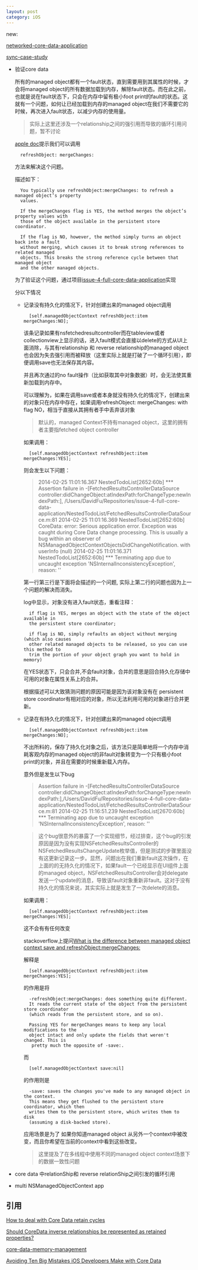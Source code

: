 ```yaml
---
layout: post
category: iOS
---
```


new:

[networked-core-data-application](http://www.objc.io/issue-10/networked-core-data-application.html)

[sync-case-study](http://www.objc.io/issue-10/sync-case-study.html)

+ 验证core data

	所有的managed object都有一个fault状态，直到需要用到其属性的时候，才会将managed object的所有数据加载到内存，解除fault状态。而在此之前，也就是说在fault状态下，只会在内存中留有极小foot print的fault的状态。这就有一个问题，如何让已经加载到内存的managed object在我们不需要它的时候，再次进入fault状态，以减少内存的使用量。

	>实际上这里还涉及一个relationship之间的强引用而导致的循环引用问题，暂不讨论

	[apple doc](https://developer.apple.com/library/mac/documentation/Cocoa/Conceptual/CoreData/Articles/cdMemory.html#//apple_ref/doc/uid/TP40001860-SW1)提示我们可以调用

		refreshObject: mergeChanges:

	方法来解决这个问题。

	描述如下：

		You typically use refreshObject:mergeChanges: to refresh a managed object’s property
		values.

		If the mergeChanges flag is YES, the method merges the object’s property values with
		those of the object available in the persistent store coordinator.

		If the flag is NO, however, the method simply turns an object back into a fault
		without merging, which causes it to break strong references to related managed
		objects. This breaks the strong reference cycle between that managed object
		and the other managed objects.

	为了验证这个问题，通过项目[issue-4-full-core-data-application](https://github.com/SuperMarioBean/issue-4-full-core-data-application)实现

	分以下情况

	+ 记录没有持久化的情况下，针对创建出来的managed object调用

			[self.managedObjectContext refreshObject:item mergeChanges:NO];

		该条记录如果有nsfetchedresultcontroller而在tableview或者collectionview上显示的话，进入fault模式会直接以delete的方式从UI上面消除，与其有relationship 和 reverse relationship的managed object也会因为失去强引用而被释放（这里实际上就是打破了一个循环引用），即便调用save也无法保存其内容。

		并且再次通过的no fault操作（比如获取其中对象数据）时，会无法使其重新加载到内存中。

		可以理解为，如果在调用save或者本身就没有持久化的情况下，创建出来的对象只在内存中存在，如果调用refreshObject: mergeChanges: with flag NO，相当于直接从其拥有者手中丢弃该对象

		>默认的，managed Context不持有managed object，这里的拥有者主要指fetched object controller

		如果调用：

			[self.managedObjectContext refreshObject:item mergeChanges:YES];

		则会发生以下问题：

		>2014-02-25 11:01:16.367 NestedTodoList[2652:60b] *** Assertion failure in -[FetchedResultsControllerDataSource controller:didChangeObject:atIndexPath:forChangeType:newIndexPath:], /Users/DavidFu/Repositories/issue-4-full-core-data-application/NestedTodoList/FetchedResultsControllerDataSource.m:81
		>2014-02-25 11:01:16.369 NestedTodoList[2652:60b] CoreData: error: Serious application error.  Exception was caught during Core Data change processing.  This is usually a bug within an observer of NSManagedObjectContextObjectsDidChangeNotification.   with userInfo (null)
		>2014-02-25 11:01:16.371 NestedTodoList[2652:60b] *** Terminating app due to uncaught exception 'NSInternalInconsistencyException', reason: ''

		第一行第三行是下面将会描述的一个问题, 实际上第二行的问题也因为上一个问题的解决而消失。

		log中显示，对象没有进入fault状态，重看注释：

			if flag is YES, merges an object with the state of the object available in
			the persistent store coordinator;

			if flag is NO, simply refaults an object without merging (which also causes
			other related managed objects to be released, so you can use this method to
			trim the portion of your object graph you want to hold in memory)

		在YES状态下，只会合并,不会fault对象，合并的意思是回合持久化存储中可用的对象在属性关系上的合并。

		根据描述可以大致猜测问题的原因可能是因为该对象没有在 persistent store coordinator有相对应的对象，所以无法利用可用的对象进行合并更新。

	+ 记录在有持久化的情况下，针对创建出来的managed object调用

			[self.managedObjectContext refreshObject:item mergeChanges:NO];

		不出所料的，保存了持久化对象之后，该方法只是简单地将一个内存中消耗客观内存的managed object的非fault对象转变为一个只有极小foot print的对象，并且在需要的时候重新载入内存。

		意外但是发生以下bug

		>Assertion failure in -[FetchedResultsControllerDataSource controller:didChangeObject:atIndexPath:forChangeType:newIndexPath:],/Users/DavidFu/Repositories/issue-4-full-core-data-application/NestedTodoList/FetchedResultsControllerDataSource.m:81
		>2014-02-25 11:16:51.239 NestedTodoList[2670:60b] *** Terminating app due to uncaught exception 'NSInternalInconsistencyException', reason: ''

		>这个bug很意外的暴露了一个实现细节，经过排查，这个bug的引发原因是因为没有实现NSFetchedResultsController的NSFetchedResultsChangeUpdate枚举值，但是测试的步骤里面没有这更新记录这一步。显然，问题出在我们重新fault这次操作，在上面的的无持久化的情况下，如果fault一个已经显示在UI组件上面的managed object，NSFetchedResultsController会对delegate发送一个update的消息，导致该fault对象重新非fault。这对于没有持久化的情况来说，其实实际上就是发生了一次delete的消息。

		如果调用：

			[self.managedObjectContext refreshObject:item mergeChanges:YES];

		这不会有有任何改变

		stackoverflow上提问[What is the difference between managed object context save and refreshObject:mergeChanges:](http://stackoverflow.com/questions/15443070/what-is-the-difference-between-managed-object-context-save-and-refreshobjectmer/15443224#15443224)

		解释是

			[self.managedObjectContext refreshObject:item mergeChanges:YES];

		的作用是将

			-refreshObject:mergeChanges: does something quite different.
			It reads the current state of the object from the persistent store coordinator
			(which reads from the persistent store, and so on).

			Passing YES for mergeChanges means to keep any local modifications to the
			object intact and only update the fields that weren't changed. This is
			 pretty much the opposite of -save:.

		而

			[self.managedObjectContext save:nil]

		的作用则是

			-save: saves the changes you've made to any managed object in the context.
			This means they get flushed to the persistent store coordinator, which then
			writes them to the persistent store, which writes them to disk
			(assuming a disk-backed store).

		应用场景是为了 如果你知道managed object 从另外一个context中被改变，而且你希望在当前的context中看到这些改变。

		>这里提及了在多线程中使用不同的managed object context场景下的数据一致性问题

+ core data 中relationShip和 reverse relationShip之间引发的循环引用

+ multi NSManagedObjectContext app

## 引用

[How to deal with Core Data retain cycles](http://stackoverflow.com/questions/12624478/how-to-deal-with-core-data-retain-cycles)

[Should CoreData inverse relationships be represented as retained properties?](http://stackoverflow.com/questions/7946247/should-coredata-inverse-relationships-be-represented-as-retained-properties)

[core-data-memory-management](http://stackoverflow.com/questions/1734554/core-data-memory-management)

[Avoiding Ten Big Mistakes iOS Developers Make with Core Data](http://www.informit.com/articles/article.aspx?p=2160906)
